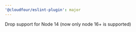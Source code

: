 ```yaml
---
'@cloudfour/eslint-plugin': major
---
```


Drop support for Node 14 (now only node 16+ is supported)
